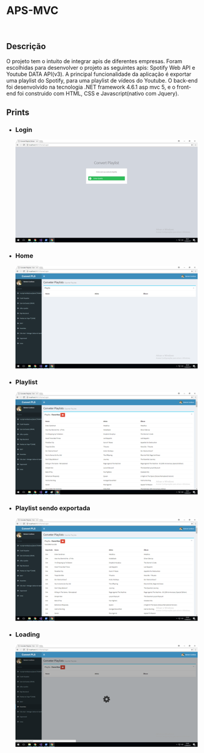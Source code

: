 # APS-MVC
<br />

## Descrição

  O projeto tem o intuito de integrar apis de diferentes empresas. Foram escolhidas para desenvolver o projeto as seguintes apis: Spotify Web API e Youtube DATA API(v3). A principal funcionalidade da aplicação é exportar uma playlist do Spotify, para uma playlist de vídeos do Youtube.
O back-end foi desenvolvido na tecnologia .NET framework 4.6.1 asp mvc 5, e o front-end foi construido com HTML, CSS e Javascript(nativo com Jquery).


## Prints

* ### Login

  ![alt text](https://raw.githubusercontent.com/rcoliveira2016/APS-MVC/master/docs/prints/LOGIN.png)

* ###  Home

  ![alt text](https://raw.githubusercontent.com/rcoliveira2016/APS-MVC/master/docs/prints/home.png)

* ###  Playlist

  ![alt text](https://raw.githubusercontent.com/rcoliveira2016/APS-MVC/master/docs/prints/home_playlis.png)

* ###  Playlist sendo exportada 

  ![alt text](https://raw.githubusercontent.com/rcoliveira2016/APS-MVC/master/docs/prints/home_playlist_export.png)

* ###  Loading

  ![alt text](https://raw.githubusercontent.com/rcoliveira2016/APS-MVC/master/docs/prints/home_loading.png)
